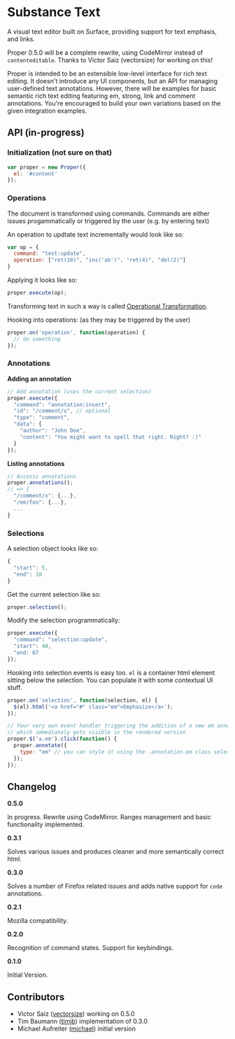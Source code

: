 # Substance Text

A visual text editor built on Surface, providing support for text emphasis, and links.

Proper 0.5.0 will be a complete rewrite, using CodeMirror instead of `contenteditable`. Thanks to Victor Saiz (vectorsize) for working on this!

Proper is intended to be an extensible low-level interface for rich text editing. It doesn't introduce any UI components, but an API for managing user-defined text annotations. However, there will be examples for basic semantic rich text editing featuring em, strong, link and comment annotations. You're encouraged to build your own variations based on the given integration examples.


## API (in-progress)

### Initialization (not sure on that)


```js
var proper = new Proper({
  el: '#content'
});
```

### Operations

The document is transformed using commands. Commands are either issues progammatically or triggered by the user (e.g. by entering text)

An operation to updtate text incrementally would look like so:

```js
var op = {
  command: "text:update",
  operation: ["ret(10)", "ins('ab')", "ret(4)", "del(2)"]
}
```

Applying it looks like so:

```js
proper.execute(op);
```

Transforming text in such a way is called [Operational Transformation](http://javascript-operational-transformation.readthedocs.org/en/latest/ot-for-javascript.html#getting-started).

Hooking into operations: (as they may be triggered by the user)

```js
proper.on('operation', function(operation) {
  // do something
});
```


### Annotations

**Adding an annotation**

```js
// Add annotation (uses the current selection)
proper.execute({
  "command": "annotation:insert",
  "id": "/comment/x", // optional
  "type": "comment",
  "data": {
    "author": "John Doe",
    "content": "You might want to spell that right. Right? :)"
  }
});
```

**Listing annotations**


```js
// Accesss annotations
proper.annotations(); 
// => {
  "/comment/x": {...},
  "/em/foo": {...},
  ...
}
```


### Selections

A selection object looks like so:

```js
{
  "start": 5,
  "end": 10
}
```

Get the current selection like so:

```js
proper.selection();
```

Modify the selection programmatically:

```js
proper.execute({
  "command": "selection:update",
  "start": 40,
  "end: 67
});
```

Hooking into selection events is easy too. `el` is a container html element sitting below the selection. You can populate it with some contextual UI stuff.

```js
proper.on('selection', function(selection, el) {
  $(el).html('<a href="#" class="em">Emphasize</a>');
});
```

```js
// Your very own event handler triggering the addition of a new em annotation
// which immediately gets visible in the rendered version
proper.$('a.em').click(function() {
  proper.annotate({
    type: "em" // you can style it using the .annotation.em class selector
  });
});
```

## Changelog

**0.5.0**

In progress. Rewrite using CodeMirror.
Ranges management and basic functionality implemented.

**0.3.1**

Solves various issues and produces cleaner and more semantically correct html.

**0.3.0**

Solves a number of Firefox related issues and adds native support for `code` annotations.

**0.2.1**

Mozilla compatibility.

**0.2.0**

Recognition of command states. Support for keybindings.

**0.1.0**

Initial Version.


## Contributors

- Victor Saiz ([vectorsize](http://github.com/vectorsize)) working on 0.5.0
- Tim Baumann ([timjb](http://github.com/timjb)) implementation of 0.3.0
- Michael Aufreiter ([michael](http://github.com/michael)) initial version